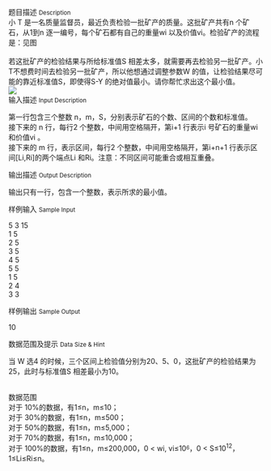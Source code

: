 <div class="panel panel-default">
<div class="area-title">
<span>
题目描述
<small>Description</small>
</span></div>
<div class="panel-body">

<div>小 T 是一名质量监督员，最近负责检验一批矿产的质量。这批矿产共有n 个矿石，从1到n 逐一编号，每个矿石都有自己的重量wi 以及价值vi。检验矿产的流程是：见图</div>
<div> </div>
<div>若这批矿产的检验结果与所给标准值S 相差太多，就需要再去检验另一批矿产。小T不想费时间去检验另一批矿产，所以他想通过调整参数W 的值，让检验结果尽可能的靠近标准值S，即使得S-Y 的绝对值最小。请你帮忙求出这个最小值。</div>

<img src="/source/codevs/codevs-1138/img/aHR0cDovL3d3dy5qb3lvaS5jbi9wcm9ibGVtL2NvZGV2cy0xMTM4L2h0dHA6Ly9jb2RldnMuY24vbWVkaWEvaW1hZ2UvcHJvYmxlbS8xMTM4XzEucG5n.png" style="max-width:700px">

</div>
</div>

<div class="panel panel-default">
<div class="area-title">
<span>
输入描述
<small>Input Description</small>
</span></div>
<div class="panel-body">
<p>第一行包含三个整数 n，m，S，分别表示矿石的个数、区间的个数和标准值。<br>接下来的 n 行，每行2 个整数，中间用空格隔开，第i+1 行表示i 号矿石的重量wi 和价值vi 。<br>接下来的 m 行，表示区间，每行2 个整数，中间用空格隔开，第i+n+1 行表示区间[Li,Ri]的两个端点Li 和Ri。注意：不同区间可能重合或相互重叠。</p>

</div>
</div>
<div  class="panel panel-default">
<div class="area-title">
<span>
输出描述
<small>Output Description</small>
</span></div>
<div class="panel-body">

<p>输出只有一行，包含一个整数，表示所求的最小值。</p>

</div>
</div>


<div class="panel panel-default">
<div class="area-title">
<span>
样例输入
<small>Sample Input</small>
</span></div>
<div class="panel-body">
<p>5 3 15<br>1 5<br>2 5<br>3 5<br>4 5<br>5 5<br>1 5<br>2 4<br>3 3</p>

</div>
</div>

<div class="panel panel-default">
<div class="area-title">
<span>
样例输出
<small>Sample Output</small>
</span></div>
<div class="panel-body">
<p>10</p>

</div>
</div>

<div class="panel panel-default">
<div class="area-title">
<span>
数据范围及提示
<small>Data Size & Hint</small>
</span></div>
<div class="panel-body">
<p>当 W 选4 的时候，三个区间上检验值分别为20、5、0，这批矿产的检验结果为25，此时与标准值S 相差最小为10。</p>
<p><br>数据范围<br>对于 10%的数据，有1≤n，m≤10；<br>对于 30%的数据，有1≤n，m≤500；<br>对于 50%的数据，有1≤n，m≤5,000；<br>对于 70%的数据，有1≤n，m≤10,000；<br>对于 100%的数据，有1≤n，m≤200,000，0 &lt; wi, vi≤10<sup><sub>6</sub></sup>，0 &lt; S≤10<sup>12</sup>，1≤Li≤Ri≤n。</p>
</div>
</div>